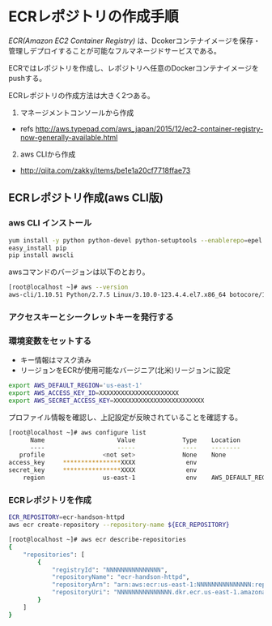 # ECRレポジトリの作成手順

*ECR(Amazon EC2 Container Registry)* は、Dcokerコンテナイメージを保存・管理しデプロイすることが可能なフルマネージドサービスである。

ECRではレポジトリを作成し、レポジトリへ任意のDockerコンテナイメージをpushする。

ECRレポジトリの作成方法は大きく2つある。

 1. マネージメントコンソールから作成
   - refs http://aws.typepad.com/aws_japan/2015/12/ec2-container-registry-now-generally-available.html

 2. aws CLIから作成
   - http://qiita.com/zakky/items/be1e1a20cf7718ffae73

## ECRレポジトリ作成(aws CLI版)

### aws CLI インストール

```sh
yum install -y python python-devel python-setuptools --enablerepo=epel
easy_install pip
pip install awscli
```

awsコマンドのバージョンは以下のとおり。

```sh
[root@localhost ~]# aws --version
aws-cli/1.10.51 Python/2.7.5 Linux/3.10.0-123.4.4.el7.x86_64 botocore/1.4.41
```

### アクセスキーとシークレットキーを発行する

### 環境変数をセットする
 - キー情報はマスク済み
 - リージョンをECRが使用可能なバージニア(北米)リージョンに設定

```sh
export AWS_DEFAULT_REGION='us-east-1'
export AWS_ACCESS_KEY_ID=XXXXXXXXXXXXXXXXXXXXXX
export AWS_SECRET_ACCESS_KEY=XXXXXXXXXXXXXXXXXXXXXXXXX
```

プロファイル情報を確認し、上記設定が反映されていることを確認する。

```sh
[root@localhost ~]# aws configure list
      Name                    Value             Type    Location
      ----                    -----             ----    --------
   profile                <not set>             None    None
access_key     ****************XXXX              env
secret_key     ****************XXXX              env
    region                us-east-1              env    AWS_DEFAULT_REGION
```

### ECRレポジトリを作成

```sh
ECR_REPOSITORY=ecr-handson-httpd
aws ecr create-repository --repository-name ${ECR_REPOSITORY}
```

```sh
[root@localhost ~]# aws ecr describe-repositories
{
    "repositories": [
        {
            "registryId": "NNNNNNNNNNNNNNN",
            "repositoryName": "ecr-handson-httpd",
            "repositoryArn": "arn:aws:ecr:us-east-1:NNNNNNNNNNNNNNN:repository/ecr-handson-httpd",
            "repositoryUri": "NNNNNNNNNNNNNNN.dkr.ecr.us-east-1.amazonaws.com/ecr-handson-httpd"
        }
    ]
}
```



